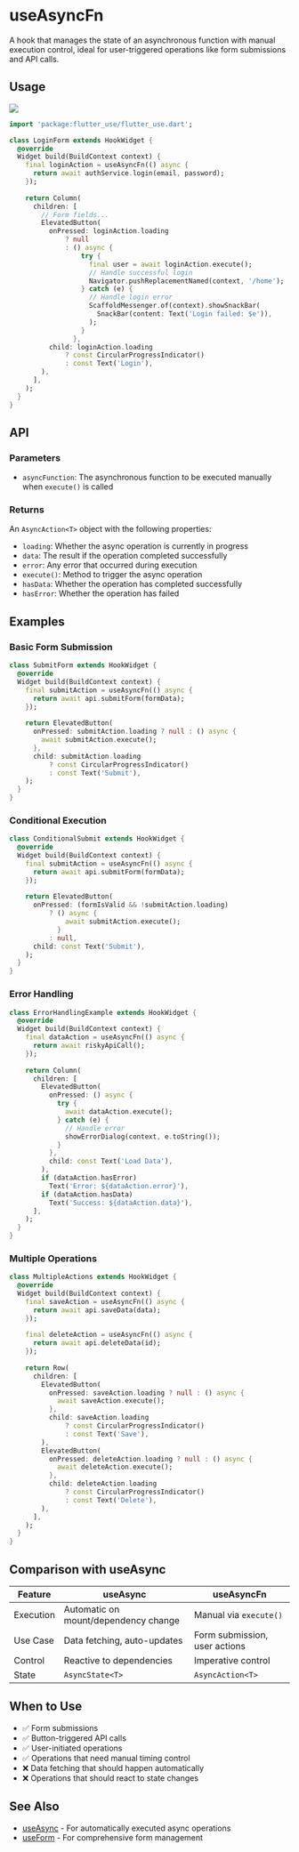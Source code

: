 # useAsyncFn

A hook that manages the state of an asynchronous function with manual execution control, ideal for user-triggered operations like form submissions and API calls.

## Usage

[![](https://img.shields.io/badge/demo-%20%20%20%F0%9F%9A%80-green.svg)](https://wasabeef.github.io/flutter_use/#/use-async-fn)

```dart
import 'package:flutter_use/flutter_use.dart';

class LoginForm extends HookWidget {
  @override
  Widget build(BuildContext context) {
    final loginAction = useAsyncFn(() async {
      return await authService.login(email, password);
    });
    
    return Column(
      children: [
        // Form fields...
        ElevatedButton(
          onPressed: loginAction.loading 
              ? null 
              : () async {
                  try {
                    final user = await loginAction.execute();
                    // Handle successful login
                    Navigator.pushReplacementNamed(context, '/home');
                  } catch (e) {
                    // Handle login error
                    ScaffoldMessenger.of(context).showSnackBar(
                      SnackBar(content: Text('Login failed: $e')),
                    );
                  }
                },
          child: loginAction.loading
              ? const CircularProgressIndicator()
              : const Text('Login'),
        ),
      ],
    );
  }
}
```

## API

### Parameters

- `asyncFunction`: The asynchronous function to be executed manually when `execute()` is called

### Returns

An `AsyncAction<T>` object with the following properties:

- `loading`: Whether the async operation is currently in progress
- `data`: The result if the operation completed successfully  
- `error`: Any error that occurred during execution
- `execute()`: Method to trigger the async operation
- `hasData`: Whether the operation has completed successfully
- `hasError`: Whether the operation has failed

## Examples

### Basic Form Submission

```dart
class SubmitForm extends HookWidget {
  @override
  Widget build(BuildContext context) {
    final submitAction = useAsyncFn(() async {
      return await api.submitForm(formData);
    });
    
    return ElevatedButton(
      onPressed: submitAction.loading ? null : () async {
        await submitAction.execute();
      },
      child: submitAction.loading 
          ? const CircularProgressIndicator()
          : const Text('Submit'),
    );
  }
}
```

### Conditional Execution

```dart
class ConditionalSubmit extends HookWidget {
  @override
  Widget build(BuildContext context) {
    final submitAction = useAsyncFn(() async {
      return await api.submitForm(formData);
    });
    
    return ElevatedButton(
      onPressed: (formIsValid && !submitAction.loading) 
          ? () async {
              await submitAction.execute();
            }
          : null,
      child: const Text('Submit'),
    );
  }
}
```

### Error Handling

```dart
class ErrorHandlingExample extends HookWidget {
  @override
  Widget build(BuildContext context) {
    final dataAction = useAsyncFn(() async {
      return await riskyApiCall();
    });
    
    return Column(
      children: [
        ElevatedButton(
          onPressed: () async {
            try {
              await dataAction.execute();
            } catch (e) {
              // Handle error
              showErrorDialog(context, e.toString());
            }
          },
          child: const Text('Load Data'),
        ),
        if (dataAction.hasError)
          Text('Error: ${dataAction.error}'),
        if (dataAction.hasData)
          Text('Success: ${dataAction.data}'),
      ],
    );
  }
}
```

### Multiple Operations

```dart
class MultipleActions extends HookWidget {
  @override
  Widget build(BuildContext context) {
    final saveAction = useAsyncFn(() async {
      return await api.saveData(data);
    });
    
    final deleteAction = useAsyncFn(() async {
      return await api.deleteData(id);
    });
    
    return Row(
      children: [
        ElevatedButton(
          onPressed: saveAction.loading ? null : () async {
            await saveAction.execute();
          },
          child: saveAction.loading 
              ? const CircularProgressIndicator()
              : const Text('Save'),
        ),
        ElevatedButton(
          onPressed: deleteAction.loading ? null : () async {
            await deleteAction.execute();
          },
          child: deleteAction.loading
              ? const CircularProgressIndicator() 
              : const Text('Delete'),
        ),
      ],
    );
  }
}
```

## Comparison with useAsync

| Feature | useAsync | useAsyncFn |
|---------|----------|------------|
| Execution | Automatic on mount/dependency change | Manual via `execute()` |
| Use Case | Data fetching, auto-updates | Form submission, user actions |
| Control | Reactive to dependencies | Imperative control |
| State | `AsyncState<T>` | `AsyncAction<T>` |

## When to Use

- ✅ Form submissions
- ✅ Button-triggered API calls  
- ✅ User-initiated operations
- ✅ Operations that need manual timing control
- ❌ Data fetching that should happen automatically
- ❌ Operations that should react to state changes

## See Also

- [useAsync](./useAsync.md) - For automatically executed async operations
- [useForm](./useForm.md) - For comprehensive form management